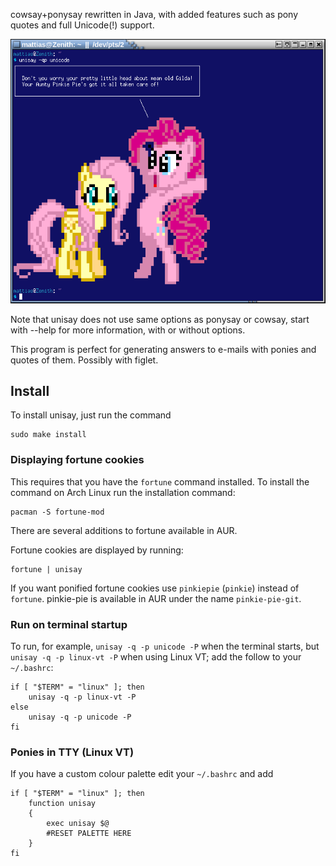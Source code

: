 cowsay+ponysay rewritten in Java, with added features such as
pony quotes and full Unicode(!) support.


![screenshot](https://github.com/maandree/unisay/raw/master/info/screenshot.png)


Note that unisay does not use same options as ponysay or cowsay,
start with --help for more information, with or without options.

This program is perfect for generating answers to e-mails with ponies and
quotes of them. Possibly with figlet.

Install
-------

To install unisay, just run the command

    sudo make install

### Displaying fortune cookies

This requires that you have the `fortune` command installed.
To install the command on Arch Linux run the installation command:

    pacman -S fortune-mod

There are several additions to fortune available in AUR.

Fortune cookies are displayed by running:

    fortune | unisay

If you want ponified fortune cookies use `pinkiepie` (`pinkie`) instead
of `fortune`. pinkie-pie is available in AUR under the name `pinkie-pie-git`.

### Run on terminal startup

To run, for example, `unisay -q -p unicode -P` when the terminal starts,
but `unisay -q -p linux-vt -P` when using Linux VT; add the follow to your `~/.bashrc`:

    if [ "$TERM" = "linux" ]; then
        unisay -q -p linux-vt -P
    else
        unisay -q -p unicode -P
    fi

### Ponies in TTY (Linux VT)

If you have a custom colour palette edit your `~/.bashrc` and add

    if [ "$TERM" = "linux" ]; then
        function unisay
        {
            exec unisay $@
            #RESET PALETTE HERE
        }
    fi

